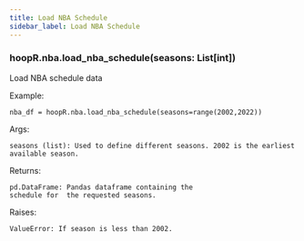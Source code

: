 ```yaml
---
title: Load NBA Schedule
sidebar_label: Load NBA Schedule
---
```


### hoopR.nba.load_nba_schedule(seasons: List[int])
Load NBA schedule data

Example:

    nba_df = hoopR.nba.load_nba_schedule(seasons=range(2002,2022))

Args:

    seasons (list): Used to define different seasons. 2002 is the earliest available season.

Returns:

    pd.DataFrame: Pandas dataframe containing the
    schedule for  the requested seasons.

Raises:

    ValueError: If season is less than 2002.


